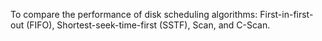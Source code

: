 To compare the performance of disk scheduling algorithms:
First-in-first-out (FIFO), Shortest-seek-time-first (SSTF), Scan, and C-Scan.
